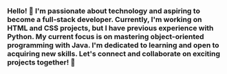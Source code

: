 ### Hello! 👋 I'm passionate about technology and aspiring to become a full-stack developer. Currently, I'm working on HTML and CSS projects, but I have previous experience with Python. My current focus is on mastering object-oriented programming with Java. I'm dedicated to learning and open to acquiring new skills. Let's connect and collaborate on exciting projects together! 🚀



<!--
**codebyChristian/codebyChristian** is a ✨ _special_ ✨ repository because its `README.md` (this file) appears on your GitHub profile.

Here are some ideas to get you started:

- 🔭 I’m currently working on ...
- 🌱 I’m currently learning ...
- 👯 I’m looking to collaborate on ...
- 🤔 I’m looking for help with ...
- 💬 Ask me about ...
- 📫 How to reach me: ...
- 😄 Pronouns: ...
- ⚡ Fun fact: ...
-->
